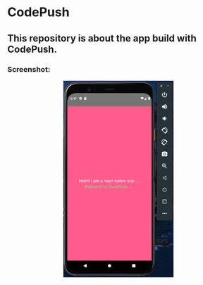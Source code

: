 # CodePush
## This repository is about the app build with CodePush.

### Screenshot:

<div align="center">
<img src="screenshots/CodePush.png" width="250">
</div>
